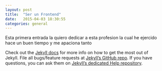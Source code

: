 ```yaml
---
layout: post
title:  "Ser un Frontend"
date:   2015-04-03 18:30:55
categories: general
---
```

Esta primera entrada la quiero dedicar a esta profesion la cual he ejercido hace un buen tiempo y me apaciona tanto 

Check out the [Jekyll docs][jekyll] for more info on how to get the most out of Jekyll. File all bugs/feature requests at [Jekyll’s GitHub repo][jekyll-gh]. If you have questions, you can ask them on [Jekyll’s dedicated Help repository][jekyll-help].

[jekyll]:      http://jekyllrb.com
[jekyll-gh]:   https://github.com/jekyll/jekyll
[jekyll-help]: https://github.com/jekyll/jekyll-help
